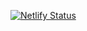 [![Netlify Status](https://api.netlify.com/api/v1/badges/56b1c0d0-a521-4c51-8afd-0faf409a5305/deploy-status)](https://app.netlify.com/sites/uxwizards-designsystem/deploys)

